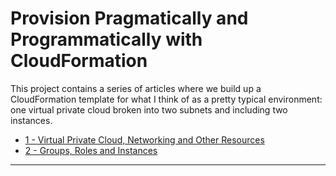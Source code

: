 # Provision Pragmatically and Programmatically with CloudFormation

This project contains a series of articles where we build up a CloudFormation
template for what I think of as a pretty typical environment: one virtual
private cloud broken into two subnets and including two instances.

* [1 - Virtual Private Cloud, Networking and Other Resources][1]
* [2 - Groups, Roles and Instances][2]

----
[1]: https://github.com/cmiles74/cloudformation-tutorial/blob/master/1-network-and-supporting-resources.md
[2]: https://github.com/cmiles74/cloudformation-tutorial/blob/master/2-IAM-groups-and-instances.md
